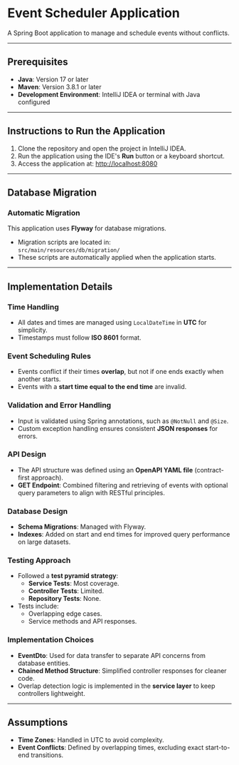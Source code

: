 # Event Scheduler Application  
A Spring Boot application to manage and schedule events without conflicts.

---

## **Prerequisites**  
- **Java**: Version 17 or later  
- **Maven**: Version 3.8.1 or later  
- **Development Environment**: IntelliJ IDEA or terminal with Java configured  

---

## **Instructions to Run the Application**  
1. Clone the repository and open the project in IntelliJ IDEA.  
2. Run the application using the IDE's **Run** button or a keyboard shortcut.  
3. Access the application at: [http://localhost:8080](http://localhost:8080)  

---

## **Database Migration**  
### Automatic Migration  
This application uses **Flyway** for database migrations.  
- Migration scripts are located in:  
  `src/main/resources/db/migration/`  
- These scripts are automatically applied when the application starts.  

---

## **Implementation Details**  
### **Time Handling**  
- All dates and times are managed using `LocalDateTime` in **UTC** for simplicity.  
- Timestamps must follow **ISO 8601** format.  

### **Event Scheduling Rules**  
- Events conflict if their times **overlap**, but not if one ends exactly when another starts.  
- Events with a **start time equal to the end time** are invalid.  

### **Validation and Error Handling**  
- Input is validated using Spring annotations, such as `@NotNull` and `@Size`.  
- Custom exception handling ensures consistent **JSON responses** for errors.  

### **API Design**  
- The API structure was defined using an **OpenAPI YAML file** (contract-first approach).  
- **GET Endpoint**: Combined filtering and retrieving of events with optional query parameters to align with RESTful principles.  

### **Database Design**  
- **Schema Migrations**: Managed with Flyway.  
- **Indexes**: Added on start and end times for improved query performance on large datasets.  

### **Testing Approach**  
- Followed a **test pyramid strategy**:  
  - **Service Tests**: Most coverage.  
  - **Controller Tests**: Limited.  
  - **Repository Tests**: None.  
- Tests include:  
  - Overlapping edge cases.  
  - Service methods and API responses.  

### **Implementation Choices**  
- **EventDto**: Used for data transfer to separate API concerns from database entities.  
- **Chained Method Structure**: Simplified controller responses for cleaner code.  
- Overlap detection logic is implemented in the **service layer** to keep controllers lightweight.  

---

## **Assumptions**  
- **Time Zones**: Handled in UTC to avoid complexity.  
- **Event Conflicts**: Defined by overlapping times, excluding exact start-to-end transitions.  
